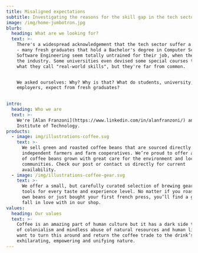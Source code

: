 ```yaml
---
title: Misaligned expectations
subtitle: Investigating the reasons for the skill gap in the tech sector
image: /img/home-jumbotron.jpg
blurb:
  heading: What are we looking for?
  text: >-
    There's a widespread acknowledgement that the tech sector suffer a skill gap
    - many fresh graduates that hold a Bachelor's degree in Computer Science and
    Software Engineering seem totally untrained for their job, when they enter
    the industry. Some universities even devised some special courses to teach
    what they call "real-world skills", but they're far from common.


    We asked ourselves: Why? Why is that? What do students, university, and
    employers, expect from fresh graduates?

     
intro:
  heading: Who we are
  text: >-
    We're [Alan Franzoni](https://www.linkedin.com/in/alanfranzoni/) and Hasti Ghabel, two graduate students from the Georgia
    Institute of Technology.
products:
  - image: img/illustrations-coffee.svg
    text: >-
      We sell green and roasted coffee beans that are sourced directly from
      independent farmers and farm cooperatives. We’re proud to offer a variety
      of coffee beans grown with great care for the environment and local
      communities. Check our post or contact us directly for current
      availability.
  - image: /img/illustrations-coffee-gear.svg
    text: >-
      We offer a small, but carefully curated selection of brewing gear and
      tools for every taste and experience level. No matter if you roast your
      own beans or just bought your first french press, you’ll find a gadget to
      fall in love with in our shop.
values:
  heading: Our values
  text: >-
    Coffee is an amazing part of human culture but it has a dark side too – one
    of colonialism and mindless abuse of natural resources and human lives. We
    want to turn this around and return the coffee trade to the drink’s
    exhilarating, empowering and unifying nature.
---
```


